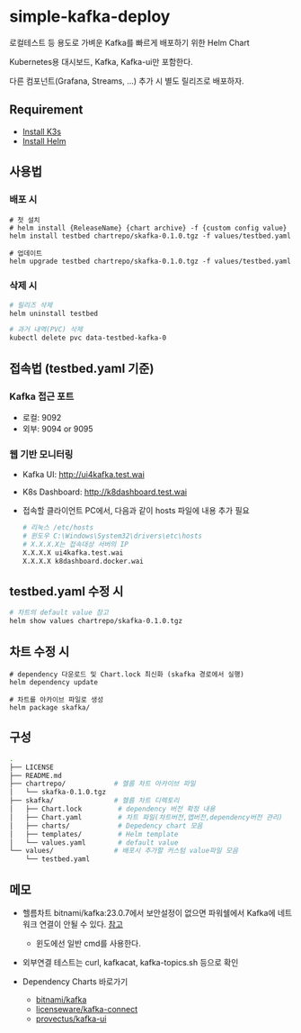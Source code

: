 # simple-kafka-deploy

로컬테스트 등 용도로 가벼운 Kafka를 빠르게 배포하기 위한 Helm Chart

Kubernetes용 대시보드, Kafka, Kafka-ui만 포함한다.

다른 컴포넌트(Grafana, Streams, ...) 추가 시 별도 릴리즈로 배포하자.

## Requirement

- [Install K3s](https://docs.k3s.io/quick-start)
- [Install Helm](https://helm.sh/docs/intro/install/)

## 사용법

### 배포 시

```shell
# 첫 설치
# helm install {ReleaseName} {chart archive} -f {custom config value}
helm install testbed chartrepo/skafka-0.1.0.tgz -f values/testbed.yaml

# 업데이트
helm upgrade testbed chartrepo/skafka-0.1.0.tgz -f values/testbed.yaml
```

### 삭제 시

```sh
# 릴리즈 삭제
helm uninstall testbed

# 과거 내역(PVC) 삭제
kubectl delete pvc data-testbed-kafka-0
```

## 접속법 (testbed.yaml 기준)

### Kafka 접근 포트

- 로컬: 9092
- 외부: 9094 or 9095

### 웹 기반 모니터링

- Kafka UI: http://ui4kafka.test.wai
- K8s Dashboard: http://k8dashboard.test.wai
- 접속할 클라이언트 PC에서, 다음과 같이 hosts 파일에
내용 추가 필요

  ```sh
  # 리눅스 /etc/hosts
  # 윈도우 C:\Windows\System32\drivers\etc\hosts
  # X.X.X.X는 접속대상 서버의 IP
  X.X.X.X ui4kafka.test.wai
  X.X.X.X k8dashboard.docker.wai
  ```

## testbed.yaml 수정 시

```sh
# 차트의 default value 참고
helm show values chartrepo/skafka-0.1.0.tgz
```

## 차트 수정 시

```shell
# dependency 다운로드 및 Chart.lock 최신화 (skafka 경로에서 실행)
helm dependency update

# 차트를 아카이브 파일로 생성
helm package skafka/
```

## 구성

```sh
.
├── LICENSE
├── README.md
├── chartrepo/            # 헬름 차트 아카이브 파일
│   └── skafka-0.1.0.tgz
├── skafka/               # 헬름 차트 디렉토리
│   ├── Chart.lock         # dependency 버전 확정 내용    
│   ├── Chart.yaml         # 차트 파일(차트버전,앱버전,dependency버전 관리)
│   ├── charts/            # Depedency chart 모음
│   ├── templates/         # Helm template
│   └── values.yaml        # default value
└── values/               # 배포시 추가할 커스텀 value파일 모음
    └── testbed.yaml
```

## 메모

- 헬름차트 bitnami/kafka:23.0.7에서 보안설정이 없으면 파워쉘에서 Kafka에 네트워크 연결이 안될 수 있다. [참고](https://stackoverflow.com/questions/48603203/powershell-invoke-webrequest-throws-webcmdletresponseexception)
  - 윈도에선 일반 cmd를 사용한다.
- 외부연결 테스트는 curl, kafkacat, kafka-topics.sh 등으로 확인

- Dependency Charts 바로가기
  - [bitnami/kafka](https://artifacthub.io/packages/helm/bitnami/kafka)
  - [licenseware/kafka-connect](https://artifacthub.io/packages/helm/licenseware/kafka-connect)
  - [provectus/kafka-ui](https://artifacthub.io/packages/helm/kafka-ui/kafka-ui)
